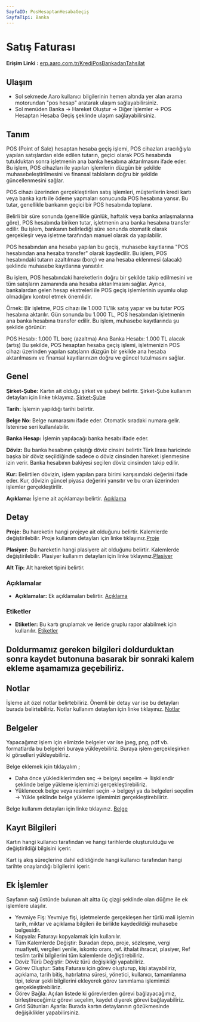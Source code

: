 ```yaml
---
SayfaID: PosHesaptanHesabaGeçiş
SayfaTipi: Banka
---
```


# Satış Faturası

**Erişim Linki :** [erp.aaro.com.tr/KrediPosBankadanTahsilat](https://erp.aaro.com.tr/KrediPosBankadanTahsilat)

## Ulaşım

- Sol sekmede Aaro kullanıcı bilgilerinin hemen altında yer alan arama motorundan "pos hesap" aratarak ulaşım sağlayabilirsiniz.
- Sol menüden Banka -> Hareket Oluştur -> Diğer İşlemler -> POS Hesaptan Hesaba Geçiş şeklinde ulaşım sağlayabilirsiniz. 

## Tanım 

POS (Point of Sale) hesaptan hesaba geçiş işlemi, POS cihazları aracılığıyla yapılan satışlardan elde edilen tutarın, 
geçici olarak POS hesabında tutulduktan sonra işletmenin ana banka hesabına aktarılmasını ifade eder. 
Bu işlem, POS cihazları ile yapılan işlemlerin düzgün bir şekilde muhasebeleştirilmesini ve finansal tabloların doğru bir şekilde güncellenmesini sağlar.

POS cihazı üzerinden gerçekleştirilen satış işlemleri, müşterilerin kredi kartı veya banka kartı ile ödeme yapmaları sonucunda POS hesabına yansır. 
Bu tutar, genellikle bankanın geçici bir POS hesabında toplanır.

Belirli bir süre sonunda (genellikle günlük, haftalık veya banka anlaşmalarına göre), POS hesabında biriken tutar, işletmenin ana banka hesabına transfer edilir. 
Bu işlem, bankanın belirlediği süre sonunda otomatik olarak gerçekleşir veya işletme tarafından manuel olarak da yapılabilir.

POS hesabından ana hesaba yapılan bu geçiş, muhasebe kayıtlarına "POS hesabından ana hesaba transfer" olarak kaydedilir. 
Bu işlem, POS hesabındaki tutarın azaltılması (borç) ve ana hesaba eklenmesi (alacak) şeklinde muhasebe kayıtlarına yansıtılır.

Bu işlem, POS hesabındaki hareketlerin doğru bir şekilde takip edilmesini ve tüm satışların zamanında ana hesaba aktarılmasını sağlar. 
Ayrıca, bankalardan gelen hesap ekstreleri ile POS geçiş işlemlerinin uyumlu olup olmadığını kontrol etmek önemlidir.

Örnek:
Bir işletme, POS cihazı ile 1.000 TL'lik satış yapar ve bu tutar POS hesabına aktarılır. 
Gün sonunda bu 1.000 TL, POS hesabından işletmenin ana banka hesabına transfer edilir. Bu işlem, muhasebe kayıtlarında şu şekilde görünür:

POS Hesabı: 1.000 TL borç (azaltma)
Ana Banka Hesabı: 1.000 TL alacak (artış)
Bu şekilde, POS hesaptan hesaba geçiş işlemi, işletmenizin POS cihazı üzerinden yapılan satışların düzgün bir şekilde ana hesaba aktarılmasını ve finansal kayıtlarınızın doğru ve güncel tutulmasını sağlar.

## Genel

**Şirket-Şube:** Kartın ait olduğu şirket ve şubeyi belirtir. Şirket-Şube kullanım detayları için linke tıklayınız. [Şirket-Şube](../TemelOzellikler/SirketSubeKart.md)

**Tarih:** İşlemin yapıldığı tarihi belirtir. 

**Belge No:** Belge numarasını ifade eder. Otomatik sıradaki numara gelir. İstenirse seri kullanılabilir.

**Banka Hesap:** İşlemin yapılacağı banka hesabı ifade eder. 

**Döviz:** Bu banka hesabının çalıştığı döviz cinsini belirtir.Türk lirası haricinde başka bir döviz seçildiğinde sadece o döviz cinsinden hareket işlenmesine izin verir. 
Banka hesabının bakiyesi seçilen döviz cinsinden takip edilir.

**Kur:** Belirtilen dövizin, işlem yapılan para birimi karşısındaki değerini ifade eder. 
Kur, dövizin güncel piyasa değerini yansıtır ve bu oran üzerinden işlemler gerçekleştirilir.

**Açıklama:** İşleme ait açıklamayı belirtir. [Açıklama](../TemelOzellikler/Aciklama.md)

## Detay 

**Proje:** Bu hareketin hangi projeye ait olduğunu belirtir. Kalemlerde değiştirilebilir. Proje kullanım detayları için linke tıklayınız.[Proje](../TemelOzellikler/Proje.md)

**Plasiyer:** Bu hareketin hangi plasiyere ait olduğunu belirtir. Kalemlerde değiştirilebilir. Plasiyer kullanım detayları için linke tıklayınız.[Plasiyer](../TemelOzellikler/Plasiyer.md)

**Alt Tip:** Alt hareket tipini belirtir.

### Açıklamalar

- **Açıklamalar:** Ek açıklamaları belirtir. [Açıklama](/TemelOzellikler/Aciklama.md "Açıklama")	

### Etiketler

- **Etiketler:** Bu kartı gruplamak ve ileride gruplu rapor alabilmek için kullanılır. [Etiketler](/TemelOzellikler/Etiketler.md "Etiketler")

## Doldurmamız gereken bilgileri doldurduktan sonra kaydet butonuna basarak bir sonraki kalem ekleme aşamamıza geçebiliriz.

## Notlar 

İşleme ait özel notlar belirtebiliriz. 
Önemli bir detay var ise bu detayları burada belirtebiliriz.
Notlar kullanım detayları için linke tıklayınız. [Notlar](../TemelOzellikler/Notlar.md)

## Belgeler

Yapacağımız işlem için elimizde belgeler var ise jpeg, png, pdf vb. formatlarda bu belgeleri buraya yükleyebiliriz.
Buraya işlem gerçekleşirken ki görselleri yükleyebiliriz.

Belge eklemek için tıklayalım ;

- Daha önce yüklediklerimden seç -> belgeyi seçelim -> İlişkilendir şeklinde belge yükleme işlemimizi gerçekleştirebiliriz.
- Yüklenecek belge veya resimleri seçin -> belgeyi ya da belgeleri seçelim -> Yükle şeklinde belge yükleme işlemimizi gerçekleştirebiliriz.

Belge kullanım detayları için linke tıklayınız. [Belge](../TemelOzellikler/Belgeler.md)

## Kayıt Bilgileri

Kartın hangi kullanıcı tarafından ve hangi tarihlerde oluşturulduğu ve değiştirildiği bilgisini içerir.

Kart iş akış süreçlerine dahil edildiğinde hangi kullanıcı tarafından hangi tarihte onaylandığı bilgilerini içerir. 


## Ek İşlemler

 Sayfanın sağ üstünde bulunan alt altta üç çizgi şeklinde olan düğme ile ek işlemlere ulaşılır.
- Yevmiye Fiş: Yevmiye fişi, işletmelerde gerçekleşen her türlü mali işlemin tarih, miktar ve açıklama bilgileri ile birlikte kaydedildiği muhasebe belgesidir.
- Kopyala: Faturayı kopyalamak için kullanılır.
- Tüm Kalemlerde Değiştir: Buradan depo, proje, sözleşme, vergi muafiyeti, vergileri yenile, iskonto oranı, ref. ithalat ihracat, plasiyer, Ref teslim tarihi bilgilerini tüm kalemlerde değiştirebiliriz.
- Döviz Türü Değiştir: Döviz türü değişikliği yapabiliriz.
- Görev Oluştur: Satış Faturası için görev oluşturup, kişi atayabiliriz, açıklama, tarih bitiş, hatırlatma süresi, yönetici, kullanıcı, tamamlanma tipi, tekrar şekli bilgilerini ekleyerek görev tanımlama işlemimizi gerçekleştirebiliriz.
- Görev Bağla: Açılan listede ki görevlerden görevi bağlayacağımız, birleştireceğimiz görevi seçelim, kaydet diyerek görevi bağlayabiliriz.
- Grid Sütunları Ayarla: Burada kartın detaylarının gözükmesinde değişiklikler yapabilirsiniz. 
